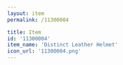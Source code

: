 ```yaml
---
layout: item
permalink: /11300004

title: Item
id: '11300004'
item_name: 'Distinct Leather Helmet'
icon_url: '11300004.png'
---
```


